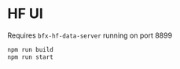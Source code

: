 # HF UI

Requires `bfx-hf-data-server` running on port 8899

```bash
npm run build
npm run start
```

